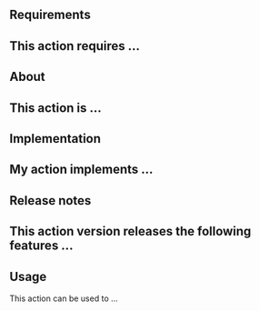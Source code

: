 ## Requirements
This action requires ...
---
## About
This action is ...
---
## Implementation
My action implements ...
---
## Release notes
This action version releases the following features ...
---
## Usage
This action can be used to ...